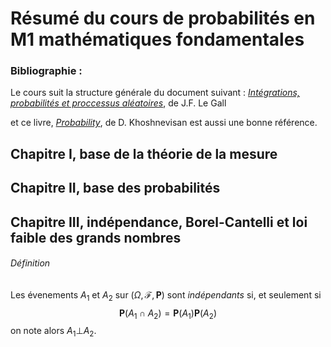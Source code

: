 # Résumé du cours de probabilités en M1 mathématiques fondamentales

### Bibliographie :
Le cours suit la structure générale du document suivant : [*Intégrations, probabilités et proccessus aléatoires*](https://www.imo.universite-paris-saclay.fr/~jean-francois.le-gall/IPPA2.pdf), de J.F. Le Gall

et ce livre, [*Probability*](https://bookstore.ams.org/gsm-80/), de D. Khoshnevisan est aussi une bonne référence.

## Chapitre I, base de la théorie de la mesure

## Chapitre II, base des probabilités

## Chapitre III, indépendance, Borel-Cantelli et loi faible des grands nombres

###### Définition
Les évenements $A_1$ et $A_2$ sur $(\Omega, \mathcal F, \mathbf P)$ sont *indépendants* si, et seulement si 
$$\mathbf P(A_1\cap A_2)=\mathbf P(A_1)\mathbf P(A_2)$$
on note alors $A_1\bot A_2$.
